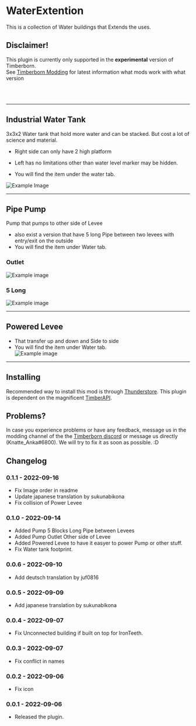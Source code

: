 # WaterExtention

This is a collection of Water buildings that Extends the uses.

## Disclaimer!

This plugin is currently only supported in the **experimental** version of Timberborn.  
See [Timberborn Modding](https://docs.google.com/spreadsheets/d/15juA0Fl6ZjbYmoNTg_vjMophBvtjMz8YNUI_KmNdtdg/edit?usp=sharing) for latest information what mods work with what version

<br />
<br />


---

## Industrial Water Tank
3x3x2 Water tank that hold more water and can be stacked. But cost a lot of science and material.
- Right side can only have 2 high platform 
- Left has no limitations other than water level marker may be hidden.

- You will find the item under the water tab. 

![Example Image](https://github.com/KnatteAnka/KATimberbornModsUnity/raw/master/Assets/Water_Extention/StaticFiles/Images/IndWatertank.png)

---

## Pipe Pump

Pump that pumps to other side of Levee

- also exist a version that have 5 long Pipe between two levees with entry/exit on the outside
- You will find the item under Water tab.

### Outlet

![Example image](https://github.com/KnatteAnka/KA2TimberbornModsUnity/raw/master/Assets/Water_Extention/StaticFiles/Images/Pipe.png)

### 5 Long

![Example image](https://github.com/KnatteAnka/KA2TimberbornModsUnity/raw/master/Assets/Water_Extention/StaticFiles/Images/5XPipe.png)

---

## Powered Levee

- That transfer up and down and Side to side
- You will find the item under Water tab.  
![Example image](https://github.com/KnatteAnka/KA2TimberbornModsUnity/raw/master/Assets/Water_Extention/StaticFiles/Images/PoweredLevee.png)
---

## Installing

Recommended way to install this mod is through [Thunderstore](https://timberborn.thunderstore.io/). This plugin is dependent on the magnificent [TimberAPI](https://github.com/Timberborn-Modding-Central/TimberAPI).

## Problems?

In case you experience problems or have any feedback, message us in the modding channel of the the [Timberborn discord](https://discord.gg/mfbBF4cWpX) or message us directly (Knatte_Anka#6800). We will try to fix it as soon as possible. :D

## Changelog

### 0.1.1 - 2022-09-16

- Fix Image order in readme
- Update japanese translation by sukunabikona
- Fix collision of Power Levee 

### 0.1.0 - 2022-09-14

- Added Pump 5 Blocks Long Pipe between Levees
- Added Pump Outlet Other side of Levee
- Added Powered Levee to have it easyer to power Pump or other stuff.
- Fix Water tank footprint.

### 0.0.6 - 2022-09-10

- Add deutsch translation by juf0816

### 0.0.5 - 2022-09-09

- Add japanese translation by sukunabikona

### 0.0.4 - 2022-09-07

- Fix Unconnected building if built on top for IronTeeth.

### 0.0.3 - 2022-09-07

- Fix conflict in names

### 0.0.2 - 2022-09-06

- Fix icon

### 0.0.1 - 2022-09-06

- Released the plugin.
